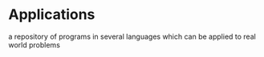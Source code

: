 # Applications
a repository of programs in several languages which can be applied to real world problems
